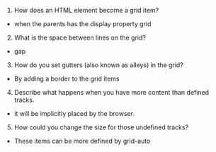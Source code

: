 1. How does an HTML element become a grid item?
- when the parents has the display property grid 
2. What is the space between lines on the grid?
- gap
3. How do you set gutters (also known as alleys) in the grid?
- By adding a border to the grid items
4. Describe what happens when you have more content than defined tracks.
- it will be implicitly placed by the browser. 
5. How could you change the size for those undefined tracks?
- These items can be more defined by grid-auto
